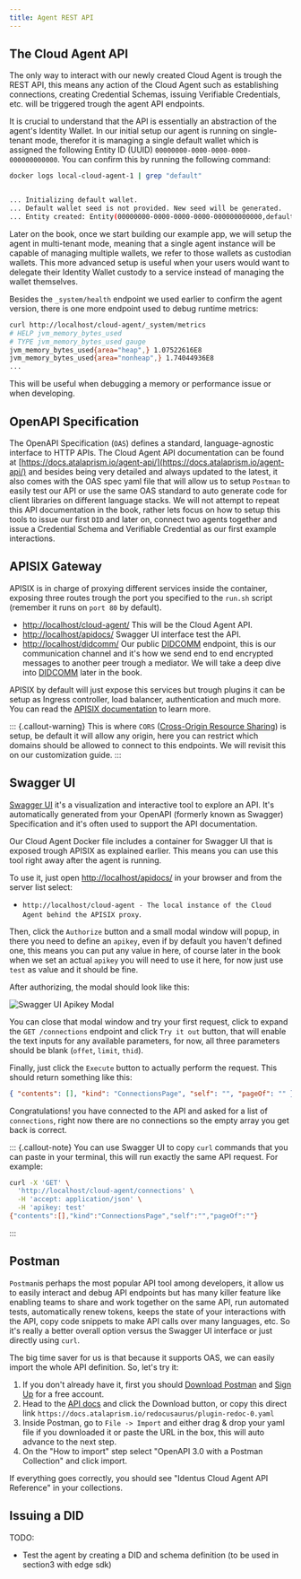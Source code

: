 ```yaml
---
title: Agent REST API
---
```

## The Cloud Agent API

The only way to interact with our newly created Cloud Agent is trough the REST API, this means any action of the Cloud Agent such as establishing connections, creating Credential Schemas, issuing Verifiable Credentials, etc. will be triggered trough the agent API endpoints.

It is crucial to understand that the API is essentially an abstraction of the agent's Identity Wallet. In our initial setup our agent is running on single-tenant mode, therefor it is managing a single default wallet which is assigned the following Entity ID (UUID) `00000000-0000-0000-0000-000000000000`. You can confirm this by running the following command:

```bash
docker logs local-cloud-agent-1 | grep "default"


... Initializing default wallet.
... Default wallet seed is not provided. New seed will be generated.
... Entity created: Entity(00000000-0000-0000-0000-000000000000,default,00000000-0000-0000-0000-000000000000,1970-01-01T00:00:00Z,1970-01-01T00:00:00Z)
```

Later on the book, once we start building our example app, we will setup the agent in multi-tenant mode, meaning that a single agent instance will be capable of managing multiple wallets, we refer to those wallets as custodian wallets. This more advanced setup is useful when your users would want to delegate their Identity Wallet custody to a service instead of managing the wallet themselves.

Besides the `_system/health` endpoint we used earlier to confirm the agent version, there is one more endpoint used to debug runtime metrics:

```bash
curl http://localhost/cloud-agent/_system/metrics
# HELP jvm_memory_bytes_used  
# TYPE jvm_memory_bytes_used gauge
jvm_memory_bytes_used{area="heap",} 1.07522616E8
jvm_memory_bytes_used{area="nonheap",} 1.74044936E8
...
```
This will be useful when debugging a memory or performance issue or when developing.

## OpenAPI Specification

The OpenAPI Specification (`OAS`) defines a standard, language-agnostic interface to HTTP APIs. The Cloud Agent API documentation can be found at [https://docs.atalaprism.io/agent-api/](https://docs.atalaprism.io/agent-api/)  and besides being very detailed and always updated to the latest, it also comes with the OAS spec yaml file that will allow us to setup `Postman` to easily test our API or use the same OAS standard to auto generate code for client libraries on different language stacks. We will not attempt to repeat this API documentation in the book, rather lets focus on how to setup this tools to issue our first `DID` and later on, connect two agents together and issue a Credential Schema and Verifiable Credential as our first example interactions.

## APISIX Gateway

APISIX is in charge of proxying different services inside the container, exposing three routes trough the port you specified to the `run.sh` script (remember it runs on `port 80` by default).

- [http://localhost/cloud-agent/](http://localhost/cloud-agent/) This will be the Cloud Agent API.
- [http://localhost/apidocs/](http://localhost/apidocs/) Swagger UI interface test the API.
- [http://localhost/didcomm/](http://localhost/didcomm/) Our public [DIDCOMM](/section3/didcomm.html) endpoint, this is our communication channel and it's how we send end to end encrypted messages to another peer trough a mediator. We will take a deep dive into [DIDCOMM](/section3/didcomm.html) later in the book.

APISIX by default will just expose this services but trough plugins it can be setup as Ingress controller, load balancer, authentication and much more. You can read the [APISIX documentation](https://apisix.apache.org/docs/) to learn more.

::: {.callout-warning}
This is where `CORS` ([Cross-Origin Resource Sharing](https://developer.mozilla.org/en-US/docs/Web/HTTP/CORS)) is setup, be default it will allow any origin, here you can restrict which domains should be allowed to connect to this endpoints. We will revisit this on our customization guide.
:::

## Swagger UI

[Swagger UI](https://swagger.io/tools/swagger-ui/) it's a visualization and interactive tool to explore an API. It's automatically generated from your OpenAPI (formerly known as Swagger) Specification and it's often used to support the API documentation.

Our Cloud Agent Docker file includes a container for Swagger UI that is exposed trough APISIX as explained earlier. This means you can use this tool right away after the agent is running.

To use it, just open [http://localhost/apidocs/](http://localhost/apidocs/) in your browser and from the server list select:

- `http://localhost/cloud-agent - The local instance of the Cloud Agent behind the APISIX proxy`.

Then, click the `Authorize` button and a small modal window will popup, in there you need to define an `apikey`, even if by default you haven't defined one, this means you can put any value in here, of course later in the book when we set an actual `apikey` you will need to use it here, for now just use `test` as value and it should be fine.

After authorizing, the modal should look like this:

![Swagger UI Apikey Modal](/section2/swagger-ui-apikey-modal.png)

You can close that modal window and try your first request, click to expand the `GET /connections` endpoint and click `Try it out` button, that will enable the text inputs for any available parameters, for now, all three parameters should be blank (`offet`, `limit`, `thid`).

Finally, just click the `Execute` button to actually perform the request. This should return something like this:

```json
{ "contents": [], "kind": "ConnectionsPage", "self": "", "pageOf": "" }
```

Congratulations! you have connected to the API and asked for a list of `connections`, right now there are no connections so the empty array you get back is correct.

::: {.callout-note}
You can use Swagger UI to copy `curl` commands that you can paste in your terminal, this will run exactly the same API request. For example:

```bash
curl -X 'GET' \
  'http://localhost/cloud-agent/connections' \
  -H 'accept: application/json' \
  -H 'apikey: test'
{"contents":[],"kind":"ConnectionsPage","self":"","pageOf":""}
```
:::
## Postman

`Postman`is perhaps the most popular API tool among developers, it allow us to easily interact and debug API endpoints but has many killer feature like  enabling teams to share and work together on the same API, run automated tests, automatically renew tokens, keeps the state of your interactions with the API, copy code snippets to make API calls over many languages, etc. So it's really a better overall option versus the Swagger UI interface or just directly using `curl`.

The big time saver for us is that because it supports OAS, we can easily import the whole API definition. So, let's try it:

1. If you don't already have it, first you should [Download Postman](https://www.postman.com/downloads/) and [Sign Up](https://identity.getpostman.com/signup?continue=https%3A%2F%2Fgo.postman.co%2Fhome) for a free account.
2. Head to the [API docs](https://docs.atalaprism.io/agent-api/) and click the Download button, or copy this direct link `https://docs.atalaprism.io/redocusaurus/plugin-redoc-0.yaml`
3. Inside Postman, go to `File -> Import` and either drag & drop your yaml file if you downloaded it or paste the URL in the box, this will auto advance to the next step.
4. On the "How to import" step select "OpenAPI 3.0 with a Postman Collection" and click import.

If everything goes correctly, you should see "Identus Cloud Agent API Reference" in your collections.

## Issuing a DID


TODO:

- Test the agent by creating a DID and schema definition (to be used in section3 with edge sdk)